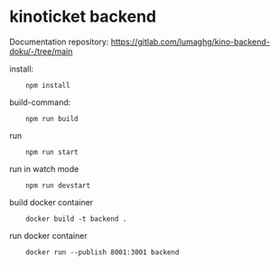 ﻿# kinoticket backend
 
 Documentation repository: <https://gitlab.com/lumaghg/kino-backend-doku/-/tree/main>

install:
```
    npm install
```

build-command:
```
    npm run build
```

run
```
    npm run start
```

run in watch mode
```
    npm run devstart
```

build docker container
```
    docker build -t backend .
```

run docker container
```
    docker run --publish 8001:3001 backend
```
